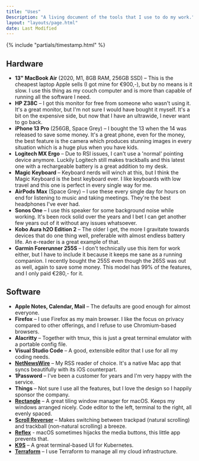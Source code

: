 ```yaml
---
title: "Uses"
Description: "A living document of the tools that I use to do my work."
layout: "layouts/page.html"
date: Last Modified
---
```


{% include "partials/timestamp.html" %}

## Hardware

- **13" MacBook Air** (2020, M1, 8GB RAM, 256GB SSD) – This is the cheapest laptop Apple sells (I got mine for €900,-), but by no means is it slow. I use this thing as my couch computer and is more than capable of running all the software I need.
- **HP Z38C** – I got this monitor for free from someone who wasn't using it. It's a great monitor, but I'm not sure I would have bought it myself. It's a bit on the expensive side, but now that I have an ultrawide, I never want to go back.
- **iPhone 13 Pro** (256GB, Space Grey) – I bought the 13 when the 14 was released to save some money. It's a great phone, even for the money, the best feature is the camera which produces stunning images in every situation which is a huge plus when you have kids.
- **Logitech MX Ergo** – Due to RSI issues, I can't use a 'normal' pointing device anymore. Luckily Logitech still makes trackballs and this latest one with a rechargeable battery is a great addition to my desk.
- **Magic Keyboard** – Keyboard nerds will winch at this, but I think the Magic Keyboard is the best keyboard ever. I like keyboards with low travel and this one is perfect in every single way for me.
- **AirPods Max** (Space Grey) – I use these every single day for hours on end for listening to music and taking meetings. They're the best headphones I've ever had.
- **Sonos One** – I use this speaker for some background noise while working. It's been rock solid over the years and I bet I can get another few years out of it without any issues whatsoever.
- **Kobo Aura h2O Edition 2** – The older I get, the more I gravitate towards devices that do one thing well, preferable with almost endless battery life. An e-reader is a great example of that. 
- **Garmin Forerunner 255S** – I don't technically use this item for work either, but I have to include it because it keeps me sane as a running companion. I recently bought the 255S even though the 265S was out as well, again to save some money. This model has 99% of the features, and I only paid €280,- for it.

## Software

- **Apple Notes, Calendar, Mail** – The defaults are good enough for almost everyone.
- **Firefox** – I use Firefox as my main browser. I like the focus on privacy compared to other offerings, and I refuse to use Chromium-based browsers. 
- **Alacritty** – Together with tmux, this is just a great terminal emulator with a portable config file.
- **Visual Studio Code** – A good, extensible editor that I use for all my coding needs.
- **[NetNewsWire](https://netnewswire.com/)** – My RSS reader of choice. It's a native Mac app that syncs beautifully with its iOS counterpart.
- **1Password** – I've been a customer for years and I'm very happy with the service.
- **Things** – Not sure I use all the features, but I love the design so I happily sponsor the company.
- **[Rectangle](https://rectangleapp.com)** – A great tiling window manager for macOS. Keeps my windows arranged nicely. Code editor to the left, terminal to the right, all evenly spaced.
- **[Scroll Reverser](https://pilotmoon.com/scrollreverser/)** – Makes switching between trackpad (natural scrolling) and trackball (non-natural scrolling) a breeze.
- **[Reflex](https://stuntsoftware.com/reflex/)** - macOS sometimes hijacks the media buttons, this little app prevents that.
- **[K9S](https://k9scli.io/)** – A great terminal-based UI for Kubernetes.
- **[Terraform](https://www.terraform.io/)** – I use Terraform to manage all my cloud infrastructure.